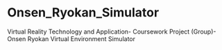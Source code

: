# Onsen_Ryokan_Simulator
Virtual Reality Technology and Application- Coursework Project (Group)- Onsen Ryokan Virtual Environment Simulator
